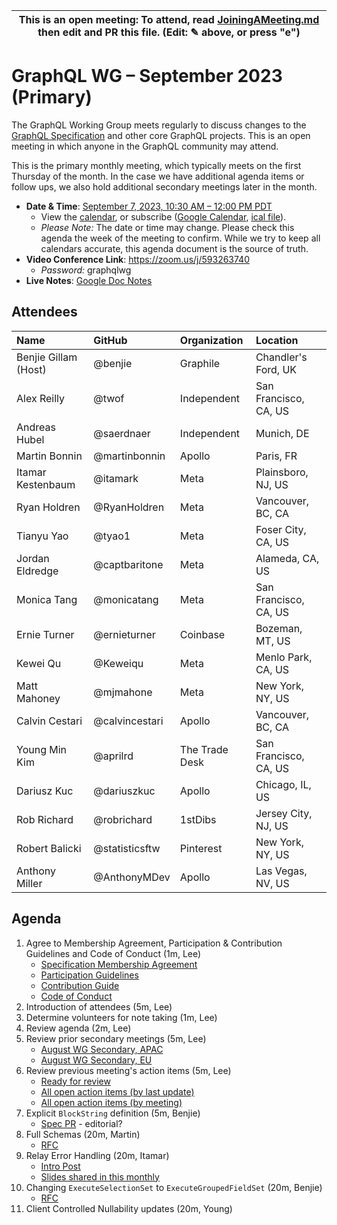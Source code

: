 <!--

# How to join (copied directly from /JoiningAMeeting.md)

Hello! You're welcome to join our working group meeting and add to the agenda
by following these three steps:

1.  Add your name to the list of attendees (in alphabetical order).

    - To respect meeting size, attendees should be relevant to the agenda.
      That means we expect most who join the meeting to participate in
      discussion. If you'd rather just watch, check out our [YouTube][].

    - Please include the organization (or project) you represent, and the
      location (including [country code][]) you expect to be located in during
      the meeting.

    - If you're willing to help take notes, add "✏️" after your name
      (eg. Ada Lovelace ✏). This is hugely helpful!

2.  If relevant, add your topic to the agenda (sorted by expected time).

    - Every agenda item has four parts: 1) the topic, 2) an expected time
      constraint, 3) who's leading the discussion, and 4) a list of any
      relevant links (RFC docs, issues, PRs, presentations, etc). Follow the
      format of existing agenda items.

    - Know what you want to get out of the agenda topic - what feedback do you
      need? What questions do you need answered? Are you looking for consensus
      or just directional feedback?

    - If your topic is a new proposal it's likely an ["RFC 0"][rfc stages]. The
      barrier of entry for documenting new proposals is intentionally low,
      writing a few sentences about the problem you're trying to solve and the
      rough shape of your proposed solution is normally sufficient.

      You can create a link for this:

      - As an issue against the graphql-wg repo.
      - As a GitHub discussion in the graphql-wg repo.
      - As an RFC document into the rfcs/ folder of the graphql-wg repo.

3.  Review our guidelines and agree to our Spec Membership & CLA.

    - Review and understand our Spec Membership Agreement, Participation &
      Contribution Guidelines, and Code of Conduct. You'll find links to these
      in the first agenda item of every meeting.

    - If this is your first time, our bot will comment on your Pull Request
      with a link to our Spec Membership & CLA. Please follow along and agree
      before your PR is merged.

      Your organization may sign this for all of its members. To set this up,
      please ask operations@graphql.org.

PLEASE TAKE NOTE:

- By joining this meeting you must agree to the Specification Membership
  Agreement and Code of Conduct.

- Meetings are recorded and made available on [YouTube][], by joining you
  consent to being recorded.

[youtube]: https://www.youtube.com/channel/UCERcwLeheOXp_u61jEXxHMA
[country code]: https://en.wikipedia.org/wiki/List_of_ISO_3166_country_codes#Current_ISO_3166_country_codes
[rfc stages]: https://github.com/graphql/graphql-spec/blob/main/CONTRIBUTING.md#rfc-contribution-stages


-->

| This is an open meeting: To attend, read [JoiningAMeeting.md][] then edit and PR this file. (Edit: ✎ above, or press "e") |
| ---------------------------------------------------------------------------------------- |

# GraphQL WG – September 2023 (Primary)

The GraphQL Working Group meets regularly to discuss changes to the
[GraphQL Specification][] and other core GraphQL projects. This is an open
meeting in which anyone in the GraphQL community may attend.

This is the primary monthly meeting, which typically meets on the first Thursday
of the month. In the case we have additional agenda items or follow ups, we also
hold additional secondary meetings later in the month.

- **Date & Time**: [September 7, 2023, 10:30 AM – 12:00 PM PDT](https://www.timeanddate.com/worldclock/converter.html?iso=20230907T173000&p1=224&p2=179&p3=136&p4=268&p5=367&p6=438&p7=248&p8=240)
  - View the [calendar][], or subscribe ([Google Calendar][], [ical file][]).
  - _Please Note:_ The date or time may change. Please check this agenda the
    week of the meeting to confirm. While we try to keep all calendars accurate,
    this agenda document is the source of truth.
- **Video Conference Link**: https://zoom.us/j/593263740
  - _Password:_ graphqlwg
- **Live Notes**: [Google Doc Notes][]

[joiningameeting.md]: https://github.com/graphql/graphql-wg/blob/main/JoiningAMeeting.md
[graphql specification]: https://github.com/graphql/graphql-spec
[calendar]: https://calendar.google.com/calendar/embed?src=linuxfoundation.org_ik79t9uuj2p32i3r203dgv5mo8%40group.calendar.google.com
[google calendar]: https://calendar.google.com/calendar?cid=bGludXhmb3VuZGF0aW9uLm9yZ19pazc5dDl1dWoycDMyaTNyMjAzZGd2NW1vOEBncm91cC5jYWxlbmRhci5nb29nbGUuY29t
[ical file]: https://calendar.google.com/calendar/ical/linuxfoundation.org_ik79t9uuj2p32i3r203dgv5mo8%40group.calendar.google.com/public/basic.ics
[google doc notes]: https://docs.google.com/document/d/1q-sT4k8-c0tcDYJ8CxPZkJ8UY4Nhk3HbKsRxosu_7YE/edit?usp=sharing

## Attendees

<!-- prettier-ignore -->
| Name             | GitHub        | Organization       | Location              |
| :--------------- | :------------ | :----------------- | :-------------------- |
| Benjie Gillam (Host) | @benjie   | Graphile           | Chandler's Ford, UK   |
| Alex Reilly      | @twof         | Independent        | San Francisco, CA, US |
| Andreas Hubel    | @saerdnaer    | Independent        | Munich, DE            |
| Martin Bonnin    | @martinbonnin | Apollo             | Paris, FR             |
| Itamar Kestenbaum| @itamark      | Meta               | Plainsboro, NJ, US    |
| Ryan Holdren     | @RyanHoldren  | Meta               | Vancouver, BC, CA     |
| Tianyu Yao       | @tyao1        | Meta               | Foser City, CA, US    |
| Jordan Eldredge  | @captbaritone | Meta               | Alameda, CA, US       |
| Monica Tang      | @monicatang   | Meta               | San Francisco, CA, US |
| Ernie Turner     | @ernieturner  | Coinbase           | Bozeman, MT, US       |
| Kewei Qu         | @Keweiqu      | Meta               | Menlo Park, CA, US    |
| Matt Mahoney     | @mjmahone     | Meta               | New York, NY, US      |
| Calvin Cestari  | @calvincestari | Apollo             | Vancouver, BC, CA     |
| Young Min Kim    | @aprilrd      | The Trade Desk     | San Francisco, CA, US |
| Dariusz Kuc      | @dariuszkuc   | Apollo             | Chicago, IL, US       |
| Rob Richard      | @robrichard   | 1stDibs            | Jersey City, NJ, US   |
| Robert Balicki   | @statisticsftw| Pinterest          | New York, NY, US      |
| Anthony Miller   | @AnthonyMDev  | Apollo             | Las Vegas, NV, US     |

## Agenda

1. Agree to Membership Agreement, Participation & Contribution Guidelines and Code of Conduct (1m, Lee)
   - [Specification Membership Agreement](https://github.com/graphql/foundation)
   - [Participation Guidelines](https://github.com/graphql/graphql-wg#participation-guidelines)
   - [Contribution Guide](https://github.com/graphql/graphql-spec/blob/main/CONTRIBUTING.md)
   - [Code of Conduct](https://github.com/graphql/foundation/blob/master/CODE-OF-CONDUCT.md)
1. Introduction of attendees (5m, Lee)
1. Determine volunteers for note taking (1m, Lee)
1. Review agenda (2m, Lee)
1. Review prior secondary meetings (5m, Lee)
   - [August WG Secondary, APAC](https://github.com/graphql/graphql-wg/blob/main/agendas/2023/08-Aug/09-wg-secondary-apac.md)
   - [August WG Secondary, EU](https://github.com/graphql/graphql-wg/blob/main/agendas/2023/08-Aug/17-wg-secondary-eu.md)
1. Review previous meeting's action items (5m, Lee)
   - [Ready for review](https://github.com/graphql/graphql-wg/issues?q=is%3Aissue+is%3Aopen+label%3A%22Ready+for+review+%F0%9F%99%8C%22+sort%3Aupdated-desc)
   - [All open action items (by last update)](https://github.com/graphql/graphql-wg/issues?q=is%3Aissue+is%3Aopen+label%3A%22Action+item+%3Aclapper%3A%22+sort%3Aupdated-desc)
   - [All open action items (by meeting)](https://github.com/graphql/graphql-wg/projects?query=is%3Aopen+sort%3Aname-asc)
1. Explicit `BlockString` definition (5m, Benjie)
   - [Spec PR](https://github.com/graphql/graphql-spec/pull/1042) - editorial?
1. Full Schemas (20m, Martin)
   - [RFC](https://github.com/graphql/graphql-wg/pull/1375)
1. Relay Error Handling (20m, Itamar)
   - [Intro Post](https://github.com/facebook/relay/issues/4416)
   - [Slides shared in this monthly](https://docs.google.com/presentation/d/1rfWeBcyJkiNqyxPxUIKxgbExmfdjA70t)
1. Changing `ExecuteSelectionSet` to `ExecuteGroupedFieldSet` (20m, Benjie)
   - [RFC](https://github.com/graphql/graphql-spec/pull/1039)
1. Client Controlled Nullability updates (20m, Young)
